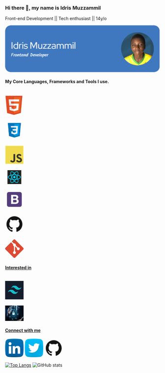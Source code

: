 ### Hi there 👋, my name is Idris Muzzammil

Front-end Development || Tech enthusiast || 14y/o

![](/images/github-header-image.png)

 #### My Core Languages, Frameworks and Tools I use.
<code>
<a href="https://html.com/"><img src="images/html.jpg" width="60" title="HTML" /></a>
</code>

<code>
<a href="https://css-tricks.com/"><img src="images/css.jpg" width="60" title="CSS" /></a>
</code>

<code>
<a href="https://www.javascript.com/"><img src="images/javascript.png" width="60" title="JavaScript" /></a>
</code>

<code>
<a href="https://reactjs.org/"><img src="images/react.png" width="60" title="React" /></a>
</code>

<code>
<a href="https://getbootstrap.com/"><img src="images/B.png" width="60" title="Bootstrap" /></a>
</code>

<code>
<a href="github.com"><img src="images/github.jpg" width="60" title="GitHub" /></a>
</code>

<code>
<a href="https://git-scm.com/"><img src="images/git.jpg" width="60" title="Git" />
</code>


#### Interested in
<code>
<a href="https://tailwindcss.com/"><img src="images/tailwind.png" width="60" title="Tailwind CSS" />
</code>
<code>
<a href="https://tailwindcss.com/"><img src="images/cyber1.jfif" width="60" height="50" title="Cyber Security" />
</code>

#### Connect with me 
<a href="https://www.linkedin.com/in/muzzammil-idris-2b80b6244/"><img src="images/linkedin.png" width="60" /></a>
<a href="https://twitter.com/IdrisMuzzammil"><img src="images/twitter.png" width="60" /></a>
<a href="https://github.com/Muzzammmill"><img src="images/github.jpg" width="60" /></a>

[![Top Langs](https://github-readme-stats.vercel.app/api/top-langs/?username=Muzzammmill&layout=compact&theme=radical)](https://github.com/anuraghazra/github-readme-stats)
![GitHub stats](https://github-readme-stats.vercel.app/api?username=Muzzammmill&show_icons=true&theme=radical)  